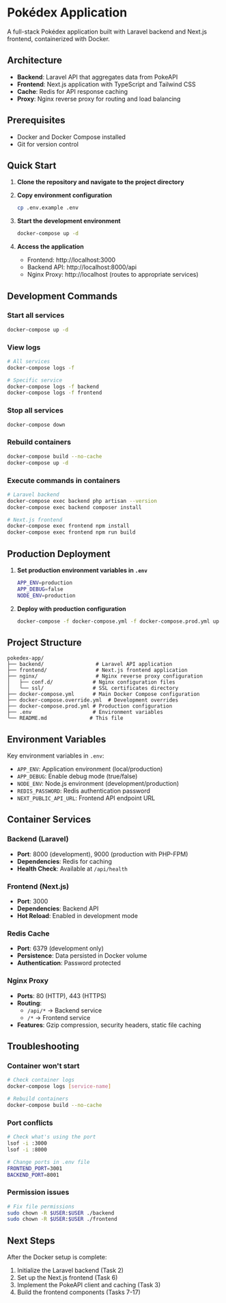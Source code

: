 # Pokédex Application

A full-stack Pokédex application built with Laravel backend and Next.js frontend, containerized with Docker.

## Architecture

- **Backend**: Laravel API that aggregates data from PokeAPI
- **Frontend**: Next.js application with TypeScript and Tailwind CSS
- **Cache**: Redis for API response caching
- **Proxy**: Nginx reverse proxy for routing and load balancing

## Prerequisites

- Docker and Docker Compose installed
- Git for version control

## Quick Start

1. **Clone the repository and navigate to the project directory**

2. **Copy environment configuration**
   ```bash
   cp .env.example .env
   ```

3. **Start the development environment**
   ```bash
   docker-compose up -d
   ```

4. **Access the application**
   - Frontend: http://localhost:3000
   - Backend API: http://localhost:8000/api
   - Nginx Proxy: http://localhost (routes to appropriate services)

## Development Commands

### Start all services
```bash
docker-compose up -d
```

### View logs
```bash
# All services
docker-compose logs -f

# Specific service
docker-compose logs -f backend
docker-compose logs -f frontend
```

### Stop all services
```bash
docker-compose down
```

### Rebuild containers
```bash
docker-compose build --no-cache
docker-compose up -d
```

### Execute commands in containers
```bash
# Laravel backend
docker-compose exec backend php artisan --version
docker-compose exec backend composer install

# Next.js frontend
docker-compose exec frontend npm install
docker-compose exec frontend npm run build
```

## Production Deployment

1. **Set production environment variables in `.env`**
   ```bash
   APP_ENV=production
   APP_DEBUG=false
   NODE_ENV=production
   ```

2. **Deploy with production configuration**
   ```bash
   docker-compose -f docker-compose.yml -f docker-compose.prod.yml up -d
   ```

## Project Structure

```
pokedex-app/
├── backend/                 # Laravel API application
├── frontend/                # Next.js frontend application
├── nginx/                   # Nginx reverse proxy configuration
│   ├── conf.d/             # Nginx configuration files
│   └── ssl/                # SSL certificates directory
├── docker-compose.yml      # Main Docker Compose configuration
├── docker-compose.override.yml  # Development overrides
├── docker-compose.prod.yml # Production configuration
├── .env                    # Environment variables
└── README.md              # This file
```

## Environment Variables

Key environment variables in `.env`:

- `APP_ENV`: Application environment (local/production)
- `APP_DEBUG`: Enable debug mode (true/false)
- `NODE_ENV`: Node.js environment (development/production)
- `REDIS_PASSWORD`: Redis authentication password
- `NEXT_PUBLIC_API_URL`: Frontend API endpoint URL

## Container Services

### Backend (Laravel)
- **Port**: 8000 (development), 9000 (production with PHP-FPM)
- **Dependencies**: Redis for caching
- **Health Check**: Available at `/api/health`

### Frontend (Next.js)
- **Port**: 3000
- **Dependencies**: Backend API
- **Hot Reload**: Enabled in development mode

### Redis Cache
- **Port**: 6379 (development only)
- **Persistence**: Data persisted in Docker volume
- **Authentication**: Password protected

### Nginx Proxy
- **Ports**: 80 (HTTP), 443 (HTTPS)
- **Routing**: 
  - `/api/*` → Backend service
  - `/*` → Frontend service
- **Features**: Gzip compression, security headers, static file caching

## Troubleshooting

### Container won't start
```bash
# Check container logs
docker-compose logs [service-name]

# Rebuild containers
docker-compose build --no-cache
```

### Port conflicts
```bash
# Check what's using the port
lsof -i :3000
lsof -i :8000

# Change ports in .env file
FRONTEND_PORT=3001
BACKEND_PORT=8001
```

### Permission issues
```bash
# Fix file permissions
sudo chown -R $USER:$USER ./backend
sudo chown -R $USER:$USER ./frontend
```

## Next Steps

After the Docker setup is complete:

1. Initialize the Laravel backend (Task 2)
2. Set up the Next.js frontend (Task 6)
3. Implement the PokeAPI client and caching (Task 3)
4. Build the frontend components (Tasks 7-17)